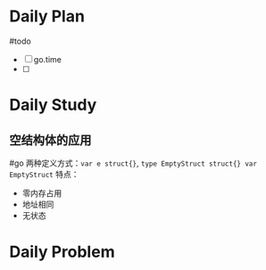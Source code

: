 # Daily Plan
#todo
- [ ] go.time
- [ ] 
# Daily Study
## 空结构体的应用
#go
两种定义方式：`var e struct{}`, `type EmptyStruct struct{} var EmptyStruct`
特点：
- 零内存占用
- 地址相同
- 无状态

# Daily Problem